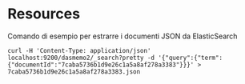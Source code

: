 # Resources

Comando di esempio per estrarre i documenti JSON da ElasticSearch
```
curl -H 'Content-Type: application/json' localhost:9200/dasmemo2/_search?pretty -d '{"query":{"term":{"documentId":"7caba5736b1d9e26c1a5a8af278a3383"}}}' > 7caba5736b1d9e26c1a5a8af278a3383.json
```

